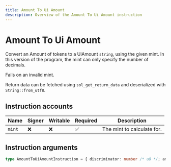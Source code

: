 ```yaml
---
title: Amount To Ui Amount
description: Overview of the Amount To Ui Amount instruction
---
```


# Amount To Ui Amount

Convert an Amount of tokens to a UiAmount `string`, using the given
mint. In this version of the program, the mint can only specify the
number of decimals.

Fails on an invalid mint.

Return data can be fetched using `sol_get_return_data` and deserialized
with `String::from_utf8`.

## Instruction accounts

| Name   | Signer | Writable | Required | Description                |
| ------ | ------ | -------- | -------- | -------------------------- |
| `mint` | ❌      | ❌        | ✅        | The mint to calculate for. |

## Instruction arguments

```ts
type AmountToUiAmountInstruction = { discriminator: number /* u8 */; amount: number /* u64 */ }
```